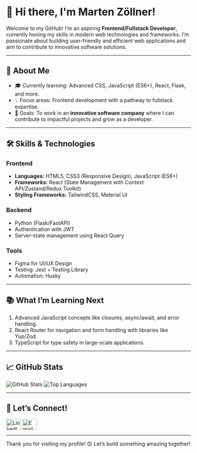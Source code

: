 # 👋 Hi there, I'm Marten Zöllner!

Welcome to my GitHub! I'm an aspiring **Frontend/Fullstack Developer**, currently honing my skills in modern web technologies and frameworks. I’m passionate about building user-friendly and efficient web applications and aim to contribute to innovative software solutions.

---

## 🌟 About Me

- 🎓 Currently learning: Advanced CSS, JavaScript (ES6+), React, Flask, and more.
- 💡 Focus areas: Frontend development with a pathway to fullstack expertise.
- 🌱 Goals: To work in an **innovative software company** where I can contribute to impactful projects and grow as a developer.

---

## 🛠️ Skills & Technologies

### **Frontend**
- **Languages:** HTML5, CSS3 (Responsive Design), JavaScript (ES6+)
- **Frameworks:** React (State Management with Context API/Zustand/Redux Toolkit)
- **Styling Frameworks:** TailwindCSS, Material UI

### **Backend**
- Python (Flask/FastAPI)
- Authentication with JWT
- Server-state management using React Query

### **Tools**
- Figma for UI/UX Design
- Testing: Jest + Testing Library
- Automation: Husky

---

## 📚 What I’m Learning Next

1. Advanced JavaScript concepts like closures, async/await, and error handling.
2. React Router for navigation and form handling with libraries like Yup/Zod.
3. TypeScript for type safety in large-scale applications.

---

## 📈 GitHub Stats

![GitHub Stats](https://github-readme-stats.vercel.app/api?username=martenzoe&show_icons=true&theme=radical)
![Top Languages](https://github-readme-stats.vercel.app/api/top-langs/?username=martenzoe&layout=compact&theme=radical)

---

## 🤝 Let’s Connect!

<p align="left">
<a href="https://www.linkedin.com/in/marten-zöllner-230b39212" target="_blank"><img align="center" src="https://cdn.jsdelivr.net/npm/simple-icons@3.0.1/icons/linkedin.svg" alt="LinkedIn" height="30" width="40" /></a>
<a href="mailto:biz.zoellner@gmail.com"><img align="center" src="https://cdn.jsdelivr.net/npm/simple-icons@3.0.1/icons/gmail.svg" alt="Email" height="30" width="40" /></a>
</p>

---

Thank you for visiting my profile! 😊 Let’s build something amazing together!
